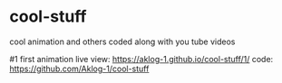 # cool-stuff
cool animation and others coded along with you tube videos

#1 first animation
live view: https://aklog-1.github.io/cool-stuff/1/
code: https://github.com/Aklog-1/cool-stuff

